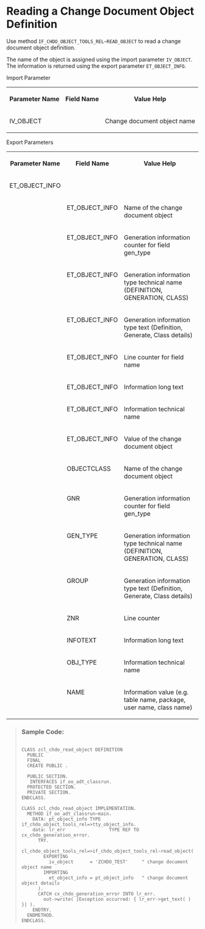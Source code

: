 <!-- loio798cf04e151f4b4f91eaa1bde8f65856 -->

# Reading a Change Document Object Definition

Use method `IF_CHDO_OBJECT_TOOLS_REL~READ_OBJECT` to read a change document object definition.

The name of the object is assigned using the import parameter `IV_OBJECT`. The information is returned using the export parameter `ET_OBJECT_INFO`.

<a name="loio798cf04e151f4b4f91eaa1bde8f65856__table_tlz_gwv_2jb"/>Import Parameter


<table>
<tr>
<th valign="top">

Parameter Name



</th>
<th valign="top">

Field Name



</th>
<th valign="top">

Value Help



</th>
</tr>
<tr>
<td valign="top">

IV\_OBJECT



</td>
<td valign="top">

 



</td>
<td valign="top">

Change document object name



</td>
</tr>
</table>

<a name="loio798cf04e151f4b4f91eaa1bde8f65856__table_hcr_lwv_2jb"/>Export Parameters


<table>
<tr>
<th valign="top">

Parameter Name



</th>
<th valign="top">

Field Name



</th>
<th valign="top">

Value Help



</th>
</tr>
<tr>
<td valign="top">

ET\_OBJECT\_INFO



</td>
<td valign="top">

 



</td>
<td valign="top">

 



</td>
</tr>
<tr>
<td valign="top">

 



</td>
<td valign="top">

ET\_OBJECT\_INFO



</td>
<td valign="top">

Name of the change document object



</td>
</tr>
<tr>
<td valign="top">

 



</td>
<td valign="top">

ET\_OBJECT\_INFO



</td>
<td valign="top">

Generation information counter for field gen\_type



</td>
</tr>
<tr>
<td valign="top">

 



</td>
<td valign="top">

ET\_OBJECT\_INFO



</td>
<td valign="top">

Generation information type technical name \(DEFINITION, GENERATION, CLASS\)



</td>
</tr>
<tr>
<td valign="top">

 



</td>
<td valign="top">

ET\_OBJECT\_INFO



</td>
<td valign="top">

Generation information type text \(Definition, Generate, Class details\)



</td>
</tr>
<tr>
<td valign="top">

 



</td>
<td valign="top">

ET\_OBJECT\_INFO



</td>
<td valign="top">

Line counter for field name



</td>
</tr>
<tr>
<td valign="top">

 



</td>
<td valign="top">

ET\_OBJECT\_INFO



</td>
<td valign="top">

Information long text



</td>
</tr>
<tr>
<td valign="top">

 



</td>
<td valign="top">

ET\_OBJECT\_INFO



</td>
<td valign="top">

Information technical name



</td>
</tr>
<tr>
<td valign="top">

 



</td>
<td valign="top">

ET\_OBJECT\_INFO



</td>
<td valign="top">

Value of the change document object



</td>
</tr>
<tr>
<td valign="top">



</td>
<td valign="top">

OBJECTCLASS



</td>
<td valign="top">

Name of the change document object



</td>
</tr>
<tr>
<td valign="top">



</td>
<td valign="top">

GNR



</td>
<td valign="top">

Generation information counter for field gen\_type



</td>
</tr>
<tr>
<td valign="top">



</td>
<td valign="top">

GEN\_TYPE



</td>
<td valign="top">

Generation information type technical name \(DEFINITION, GENERATION, CLASS\)



</td>
</tr>
<tr>
<td valign="top">



</td>
<td valign="top">

GROUP



</td>
<td valign="top">

Generation information type text \(Definition, Generate, Class details\)



</td>
</tr>
<tr>
<td valign="top">



</td>
<td valign="top">

ZNR



</td>
<td valign="top">

Line counter



</td>
</tr>
<tr>
<td valign="top">



</td>
<td valign="top">

INFOTEXT



</td>
<td valign="top">

Information long text



</td>
</tr>
<tr>
<td valign="top">



</td>
<td valign="top">

OBJ\_TYPE



</td>
<td valign="top">

Information technical name



</td>
</tr>
<tr>
<td valign="top">



</td>
<td valign="top">

NAME



</td>
<td valign="top">

Information value \(e.g. table name, package, user name, class name\)



</td>
</tr>
</table>

> ### Sample Code:  
> ```abap
> 
> CLASS zcl_chdo_read_object DEFINITION
>   PUBLIC
>   FINAL
>   CREATE PUBLIC .
> 
>   PUBLIC SECTION.
>    INTERFACES if_oo_adt_classrun.
>   PROTECTED SECTION.
>   PRIVATE SECTION.
> ENDCLASS.
> 
> CLASS zcl_chdo_read_object IMPLEMENTATION.
>   METHOD if_oo_adt_classrun~main.
>     DATA: pt_object_info TYPE if_chdo_object_tools_rel=>tty_object_info.
>     data: lr_err                TYPE REF TO cx_chdo_generation_error.
>       TRY.
>       cl_chdo_object_tools_rel=>if_chdo_object_tools_rel~read_object(
>         EXPORTING
>           iv_object      = 'ZCHDO_TEST'     " change document object name
>         IMPORTING
>           et_object_info = pt_object_info   " change document object details
>       ).
>       CATCH cx_chdo_generation_error INTO lr_err.
>         out->write( |Exception occurred: { lr_err->get_text( ) }| ).
>     ENDTRY.
>   ENDMETHOD.
> ENDCLASS.
> 
> ```


